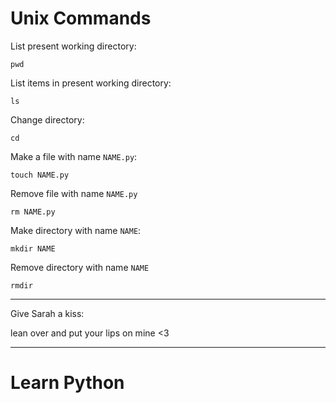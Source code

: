 # Unix Commands

List present working directory:

	pwd

List items in present working directory:

	ls

Change directory:

	cd

Make a file with name `NAME.py`:

	touch NAME.py

Remove file with name `NAME.py`

	rm NAME.py

Make directory with name `NAME`:

	mkdir NAME

Remove directory with name `NAME`

	rmdir

---

Give Sarah a kiss:

lean over and put your lips on mine <3

---

# Learn Python

